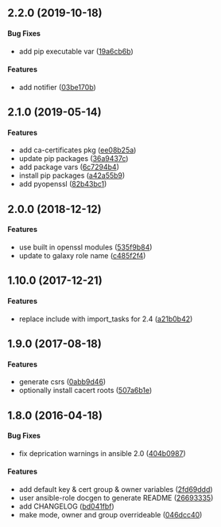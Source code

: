 <a name="2.2.0"></a>
## 2.2.0 (2019-10-18)


#### Bug Fixes

*   add pip executable var ([19a6cb6b](https://github.com/weareinteractive/ansible-openssl/commit/19a6cb6bbe71ca269ced7e502b6161c1b30a9b49))

#### Features

*   add notifier ([03be170b](https://github.com/weareinteractive/ansible-openssl/commit/03be170bf7b1d9140838672553f0a38a5bb0fd12))



<a name="2.1.0"></a>
## 2.1.0 (2019-05-14)


#### Features

*   add  ca-certificates pkg ([ee08b25a](https://github.com/weareinteractive/ansible-openssl/commit/ee08b25a9b1b680b52f936a0294aaed5b2eff567))
*   update pip packages ([36a9437c](https://github.com/weareinteractive/ansible-openssl/commit/36a9437ca76c32b8e5c0c12609afd954de0d7ea9))
*   add package vars ([6c7294b4](https://github.com/weareinteractive/ansible-openssl/commit/6c7294b44333a0c1120155fa58f904914c642361))
*   install pip packages ([a42a55b9](https://github.com/weareinteractive/ansible-openssl/commit/a42a55b95b1eeee231163a044ce866b0f6251faf))
*   add pyopenssl ([82b43bc1](https://github.com/weareinteractive/ansible-openssl/commit/82b43bc10b3cba297d187747d78be8e98d24e333))



<a name="2.0.0"></a>
## 2.0.0 (2018-12-12)


#### Features

*   use built in openssl modules ([535f9b84](https://github.com/weareinteractive/ansible-openssl/commit/535f9b846fab83b3c14d13efe553edfe413809bb))
*   update to galaxy role name ([c485f2f4](https://github.com/weareinteractive/ansible-openssl/commit/c485f2f47549c7197e8ce7300bb154bd6ea3fe26))



<a name="1.10.0"></a>
## 1.10.0 (2017-12-21)


#### Features

*   replace include with import_tasks for 2.4 ([a21b0b42](https://github.com/weareinteractive/ansible-openssl/commit/a21b0b425199124f2de69c985a361bf2d04de8da))



<a name="1.9.0"></a>
## 1.9.0 (2017-08-18)


#### Features

*   generate csrs ([0abb9d46](https://github.com/weareinteractive/ansible-openssl/commit/0abb9d46d7e7b31ce52b3749125523e1443be956))
*   optionally install cacert roots ([507a6b1e](https://github.com/weareinteractive/ansible-openssl/commit/507a6b1ee0f85ef91c51e912d826ba0c3c10df05))



<a name="1.8.0"></a>
## 1.8.0 (2016-04-18)


#### Bug Fixes

*   fix deprication warnings in ansible 2.0 ([404b0987](https://github.com/weareinteractive/ansible-openssl/commit/404b09879a5cbe2e2fa6bed92f23d234c879673e))

#### Features

*   add default key & cert group & owner variables ([2fd69ddd](https://github.com/weareinteractive/ansible-openssl/commit/2fd69ddd98d4060c0ccd11d4c74dd07103b54187))
*   user ansible-role docgen to generate README ([26693335](https://github.com/weareinteractive/ansible-openssl/commit/2669333508bf90c86d1dfe1f1f137685c478503a))
*   add CHANGELOG ([bd041fbf](https://github.com/weareinteractive/ansible-openssl/commit/bd041fbfd3b99b719cefd35e0879eec7e427f36b))
*   make mode, owner and group overrideable ([046dcc40](https://github.com/weareinteractive/ansible-openssl/commit/046dcc4096d01df37dc8726e3980d48d2a6cffaf))



